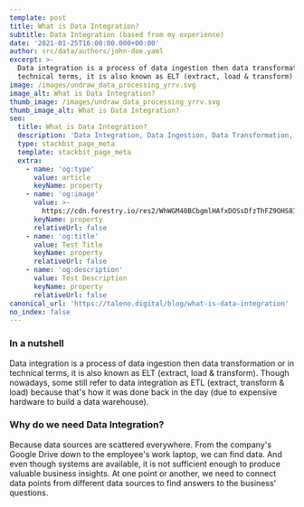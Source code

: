 ```yaml
---
template: post
title: What is Data Integration?
subtitle: Data Integration (based from my experience)
date: '2021-01-25T16:00:00.000+00:00'
author: src/data/authors/john-doe.yaml
excerpt: >-
  Data integration is a process of data ingestion then data transformation or in
  technical terms, it is also known as ELT (extract, load & transform).
image: /images/undraw_data_processing_yrrv.svg
image_alt: What is Data Integration?
thumb_image: /images/undraw_data_processing_yrrv.svg
thumb_image_alt: What is Data Integration?
seo:
  title: What is Data Integration?
  description: 'Data Integration, Data Ingestion, Data Transformation, ELT, ETL'
  type: stackbit_page_meta
  template: stackbit_page_meta
  extra:
    - name: 'og:type'
      value: article
      keyName: property
    - name: 'og:image'
      value: >-
        https://cdn.forestry.io/res2/WhWGM40BCbgmlHAfxDOSsDfzThFZ9OHS8I0OU7tlTUA/fit/512/512/sm/0/aHR0cHM6Ly9hcHAu/Zm9yZXN0cnkuaW8v/cmFpbHMvYWN0aXZl/X3N0b3JhZ2UvYmxv/YnMvZXlKZmNtRnBi/SE1pT25zaWJXVnpj/MkZuWlNJNklrSkJh/SEJDVFV4cVpWRnZQ/U0lzSW1WNGNDSTZi/blZzYkN3aWNIVnlJ/am9pWW14dllsOXBa/Q0o5ZlE9PS0tNDgx/MWMzNGIwY2U2M2Vj/ODZhOTk5ODFkZDFm/OTAzZDc5YmEzMjBh/Mi91bmRyYXdfZGF0/YV9wcm9jZXNzaW5n/X3lycnYuc3Zn
      keyName: property
      relativeUrl: false
    - name: 'og:title'
      value: Test Title
      keyName: property
      relativeUrl: false
    - name: 'og:description'
      value: Test Description
      keyName: property
      relativeUrl: false
canonical_url: 'https://taleno.digital/blog/what-is-data-integration'
no_index: false
---
```

### In a nutshell

Data integration is a process of data ingestion then data transformation or in technical terms, it is also known as ELT (extract, load & transform). Though nowadays, some still refer to data integration as ETL (extract, transform & load) because that's how it was done back in the day (due to expensive hardware to build a data warehouse).

### Why do we need Data Integration?

Because data sources are scattered everywhere. From the company's Google Drive down to the employee's work laptop, we can find data. And even though systems are available, it is not sufficient enough to produce valuable business insights. At one point or another, we need to connect data points from different data sources to find answers to the business' questions.